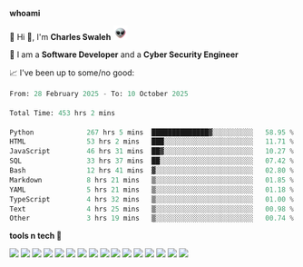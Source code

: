 **whoami**

🤪 Hi 👋, I'm **Charles Swaleh** <img src="alien.gif" height="25px">

🤖 I am a **Software Developer** and a **Cyber Security Engineer**

📈 I've been up to some/no good:

<!--START_SECTION:waka-->

```python
From: 28 February 2025 - To: 10 October 2025

Total Time: 453 hrs 2 mins

Python             267 hrs 5 mins  ██████████████▓░░░░░░░░░░   58.95 %
HTML               53 hrs 2 mins   ███░░░░░░░░░░░░░░░░░░░░░░   11.71 %
JavaScript         46 hrs 31 mins  ██▓░░░░░░░░░░░░░░░░░░░░░░   10.27 %
SQL                33 hrs 37 mins  ██░░░░░░░░░░░░░░░░░░░░░░░   07.42 %
Bash               12 hrs 41 mins  ▓░░░░░░░░░░░░░░░░░░░░░░░░   02.80 %
Markdown           8 hrs 21 mins   ▒░░░░░░░░░░░░░░░░░░░░░░░░   01.85 %
YAML               5 hrs 21 mins   ▒░░░░░░░░░░░░░░░░░░░░░░░░   01.18 %
TypeScript         4 hrs 32 mins   ▒░░░░░░░░░░░░░░░░░░░░░░░░   01.00 %
Text               4 hrs 25 mins   ▒░░░░░░░░░░░░░░░░░░░░░░░░   00.98 %
Other              3 hrs 19 mins   ▒░░░░░░░░░░░░░░░░░░░░░░░░   00.74 %
```

<!--END_SECTION:waka-->


**tools n tech 🔭**

![](https://img.shields.io/badge/OS-Linux-informational?style=flat&logo=linux&logoColor=white&color=800020)
![](https://img.shields.io/badge/Code-JavaScript-informational?style=flat&logo=javascript&logoColor=white&color=800020)
![](https://img.shields.io/badge/Code-Python-informational?style=flat&logo=python&logoColor=white&color=800020)
![](https://img.shields.io/badge/Code-C-informational?style=flat&logo=c&logoColor=white&color=800020)
![](https://img.shields.io/badge/Code-Ruby-informational?style=flat&logo=ruby&logoColor=white&color=800020)
![](https://img.shields.io/badge/Code-Go-informational?style=flat&logo=go&logoColor=white&color=800020)
![](https://img.shields.io/badge/Framework-React-informational?style=flat&logo=react&logoColor=white&color=800020)
![](https://img.shields.io/badge/Framework-Django-informational?style=flat&logo=django&logoColor=white&color=800020)
![](https://img.shields.io/badge/Framework-Flask-informational?style=flat&logo=flask&logoColor=white&color=800020)
![](https://img.shields.io/badge/Framework-Rails-informational?style=flat&logo=Ruby&logoColor=white&color=800020)
![](https://img.shields.io/badge/Shell-Bash-informational?style=flat&logo=gnu-bash&logoColor=white&color=800020)
![](https://img.shields.io/badge/DB-PostgreSQL-informational?style=flat&logo=postgresql&logoColor=white&color=800020)
![](https://img.shields.io/badge/DB-MySQL-informational?style=flat&logo=mysql&logoColor=white&color=800020)
![](https://img.shields.io/badge/CI/CD-Docker-informational?style=flat&logo=docker&logoColor=white&color=800020)
![](https://img.shields.io/badge/CI/CD-Kubernetes-informational?style=flat&logo=kubernetes&logoColor=white&color=800020)
![](https://img.shields.io/badge/CI/CD-Jenkins-informational?style=flat&logo=jenkins&logoColor=white&color=800020)

<!-- **stats 🔭**

[![Charles's GitHub stats](https://github-readme-stats.vercel.app/api?username=mashm3ll0w&count_private=true&show_icons=true&theme=maroongold&include_all_commits=true)](https://github.com/anuraghazra/github-readme-stats)             [![Top Langs](https://github-readme-stats.vercel.app/api/top-langs/?username=mashm3ll0w&layout=compact&theme=maroongold&langs_count=6)](https://github.com/anuraghazra/github-readme-stats) -->
